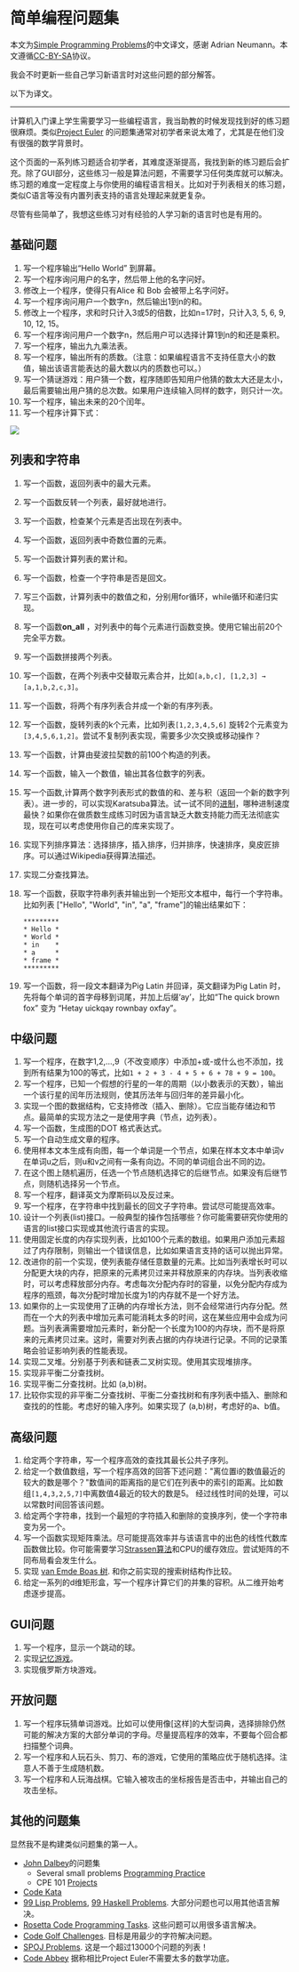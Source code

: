 # 简单编程问题集

本文为[Simple Programming Problems](https://adriann.github.io/programming_problems.html)的中文译文，感谢 Adrian Neumann。本文遵循[CC-BY-SA](https://creativecommons.org/licenses/by-sa/3.0/cn/)协议。

我会不时更新一些自己学习新语言时对这些问题的部分解答。

以下为译文。
***
计算机入门课上学生需要学习一些编程语言，我当助教的时候发现找到好的练习题很麻烦。类似[Project Euler](http://projecteuler.net/) 的问题集通常对初学者来说太难了，尤其是在他们没有很强的数学背景时。

这个页面的一系列练习题适合初学者，其难度逐渐提高，我找到新的练习题后会扩充。除了GUI部分，这些练习一般是算法问题，不需要学习任何类库就可以解决。练习题的难度一定程度上与你使用的编程语言相关。比如对于列表相关的练习题，类似C语言等没有内置列表支持的语言处理起来就更复杂。

尽管有些简单了，我想这些练习对有经验的人学习新的语言时也是有用的。

## 基础问题
1. 写一个程序输出“Hello World” 到屏幕。
2. 写一个程序询问用户的名字，然后带上他的名字问好。
3. 修改上一个程序，使得只有Alice 和 Bob 会被带上名字问好。
4. 写一个程序询问用户一个数字n，然后输出1到n的和。
5. 修改上一个程序，求和时只计入3或5的倍数，比如n=17时，只计入3, 5, 6, 9, 10, 12, 15。
6. 写一个程序询问用户一个数字n，然后用户可以选择计算1到n的和还是乘积。
7. 写一个程序，输出九九乘法表。
8. 写一个程序，输出所有的质数。（注意：如果编程语言不支持任意大小的数值，输出该语言能表达的最大数以内的质数也可以。）
9. 写一个猜谜游戏：用户猜一个数，程序随即告知用户他猜的数太大还是太小，最后需要输出用户猜的总次数。如果用户连续输入同样的数字，则只计一次。
10. 写一个程序，输出未来的20个闰年。
11. 写一个程序计算下式：

  <img src="http://chart.googleapis.com/chart?cht=tx&chl=4%5Ccdot%5Csum_%7Bk%3D1%7D%5E%7B10%5E%7B6%7D%7D%5Cfrac%7B(-1)%5E%7Bk%2B1%7D%7D%7B2k-1%7D%3D%204%5Ccdot(1-1%2F3%2B1%2F5-1%2F7%2B1%2F9-1%2F11...)" style="border:none;" />

## 列表和字符串
1. 写一个函数，返回列表中的最大元素。
2. 写一个函数反转一个列表，最好就地进行。
3. 写一个函数，检查某个元素是否出现在列表中。
4. 写一个函数，返回列表中奇数位置的元素。
5. 写一个函数计算列表的累计和。
6. 写一个函数，检查一个字符串是否是回文。
7. 写三个函数，计算列表中的数值之和，分别用for循环，while循环和递归实现。
8. 写一个函数**on_all** ，对列表中的每个元素进行函数变换。使用它输出前20个完全平方数。
9. 写一个函数拼接两个列表。
10. 写一个函数，在两个列表中交替取元素合并，比如`[a,b,c], [1,2,3] → [a,1,b,2,c,3]`。
11. 写一个函数，将两个有序列表合并成一个新的有序列表。
12. 写一个函数，旋转列表的k个元素，比如列表`[1,2,3,4,5,6]` 旋转2个元素变为 `[3,4,5,6,1,2]`。尝试不复制列表实现，需要多少次交换或移动操作？
13. 写一个函数，计算由斐波拉契数的前100个构造的列表。
14. 写一个函数，输入一个数值，输出其各位数字的列表。
15. 写一个函数,计算两个数字列表形式的数值的和、差与积（返回一个新的数字列表）。进一步的，可以实现Karatsuba算法。试一试不同的[进制](https://en.wikipedia.org/wiki/Radix)，哪种进制速度最快？如果你在做质数生成练习时因为语言缺乏大数支持能力而无法彻底实现，现在可以考虑使用你自己的库来实现了。
16. 实现下列排序算法：选择排序，插入排序，归并排序，快速排序，臭皮匠排序。可以通过Wikipedia获得算法描述。
17. 实现二分查找算法。
18. 写一个函数，获取字符串列表并输出到一个矩形文本框中，每行一个字符串。比如列表 ["Hello",
"World", "in", "a", "frame"]的输出结果如下：

        *********
        * Hello *
        * World *
        * in    *
        * a     *
        * frame *
        *********

19. 写一个函数，将一段文本翻译为Pig Latin 并回译，英文翻译为Pig Latin 时，先将每个单词的首字母移到词尾，并加上后缀‘ay’，比如“The quick brown fox” 变为 “Hetay uickqay rownbay oxfay”。

## 中级问题
1. 写一个程序，在数字1,2,…,9（不改变顺序）中添加+或-或什么也不添加，找到所有结果为100的等式，比如`1 + 2 + 3 - 4 + 5 + 6 + 78 + 9 = 100`。
2. 写一个程序，已知一个假想的行星的一年的周期（以小数表示的天数），输出一个该行星的闰年历法规则，使其历法年与回归年的差异最小化。
3. 实现一个图的数据结构，它支持修改（插入、删除）。它应当能存储边和节点。最简单的实现方法之一是使用字典（节点，边列表）。
4. 写一个函数，生成图的DOT 格式表达式。
5. 写一个自动生成文章的程序。
  1. 使用样本文本生成有向图，每一个单词是一个节点，如果在样本文本中单词v在单词u之后，则u和v之间有一条有向边。不同的单词组合出不同的边。
  2. 在这个图上随机遍历，任选一个节点随机选择它的后继节点。如果没有后继节点，则随机选择另一个节点。
6. 写一个程序，翻译英文为摩斯码以及反过来。
7. 写一个程序，在字符串中找到最长的回文子字符串。尝试尽可能提高效率。
8. 设计一个列表(list)接口。一般典型的操作包括哪些？你可能需要研究你使用的语言的list接口实现或其他流行语言的实现。
9. 使用固定长度的内存实现列表，比如100个元素的数组。如果用户添加元素超过了内存限制，则输出一个错误信息，比如如果语言支持的话可以抛出异常。
10. 改进你的前一个实现，使列表能存储任意数量的元素。比如当列表增长时可以分配更大块的内存，把原来的元素拷贝过来并释放原来的内存块。当列表收缩时，可以考虑释放部分内存。考虑每次分配内存时的容量，以免分配内存成为程序的瓶颈，每次分配时增加长度为1的内存就不是一个好方法。
11. 如果你的上一实现使用了正确的内存增长方法，则不会经常进行内存分配。然而在一个大的列表中增加元素可能消耗太多的时间，这在某些应用中会成为问题。当列表满需要增加元素时，新分配一个长度为100的内存块，而不是将原来的元素拷贝过来。这时，需要对列表占据的内存块进行记录。不同的记录策略会验证影响列表的性能表现。
12. 实现二叉堆。分别基于列表和链表二叉树实现。使用其实现堆排序。
13. 实现非平衡二分查找树。
14. 实现平衡二分查找树。比如 (a,b)树。
15. 比较你实现的非平衡二分查找树、平衡二分查找树和有序列表中插入、删除和查找的的性能。考虑好的输入序列。如果实现了 (a,b)树，考虑好的a、b值。

## 高级问题
1. 给定两个字符串，写一个程序高效的查找其最长公共子序列。
2. 给定一个数值数组，写一个程序高效的回答下述问题："离位置i的数值最近的较大的数是哪个？"数值间的距离指的是它们在列表中的索引的距离。比如数组`[1,4,3,2,5,7]`中离数值4最近的较大的数是5。
经过线性时间的处理，可以以常数时间回答该问题。
3. 给定两个字符串，找到一个最短的字符插入和删除的变换序列，使一个字符串变为另一个。
4. 写一个函数实现矩阵乘法。尽可能提高效率并与该语言中的出色的线性代数库函数做比较。你可能需要学习[Strassen算法](https://en.wikipedia.org/wiki/Strassen_algorithm)和CPU的缓存效应。尝试矩阵的不同布局看会发生什么。
5. 实现 [van Emde Boas 树](https://en.wikipedia.org/wiki/Van_Emde_Boas_tree). 和你之前实现的搜索树结构作比较。
6. 给定一系列的d维矩形盒，写一个程序计算它们的并集的容积。从二维开始考虑逐步提高。

## GUI问题
1. 写一个程序，显示一个跳动的球。
2. 实现[记忆游戏](https://en.wikipedia.org/wiki/Memory_%28game%29)。
3. 实现俄罗斯方块游戏。

## 开放问题
1. 写一个程序玩猜单词游戏。比如可以使用像[这样]的大型词典，选择排除仍然可能的解决方案的大部分单词的字母。尽量提高程序的效率，不要每个回合都扫描整个词典。
2. 写一个程序和人玩石头、剪刀、布的游戏，它使用的策略应优于随机选择。注意人不善于生成随机数。
3. 写一个程序和人玩海战棋。它输入被攻击的坐标报告是否击中，并输出自己的攻击坐标。

## 其他的问题集
显然我不是构建类似问题集的第一人。
* [John Dalbey](http://users.csc.calpoly.edu/~jdalbey/)的问题集
  * Several small problems [Programming Practice](http://users.csc.calpoly.edu/~jdalbey/103/Projects/ProgrammingPractice.html)
  * CPE 101 [Projects](http://users.csc.calpoly.edu/~jdalbey/101/index.html)
* [Code Kata](http://codekata.pragprog.com/)
* [99 Lisp Problems](http://www.ic.unicamp.br/~meidanis/courses/mc336/2006s2/funcional/L-99_Ninety-Nine_Lisp_Problems.html), [99 Haskell Problems](http://www.haskell.org/haskellwiki/99_Haskell_exercises). 大部分问题也可以用其他语言解决。
* [Rosetta Code Programming Tasks](http://rosettacode.org/wiki/Category:Programming_Tasks). 这些问题可以用很多语言解决。
* [Code Golf Challenges](http://codegolf.com/competition/browse). 目标是用最少的字符解决问题。
* [SPOJ Problems](http://www.spoj.com/problems/classical/). 这是一个超过13000个问题的列表！
* [Code Abbey](http://codeabbey.com/) 据称相比Project Euler不需要太多的数学功底。
